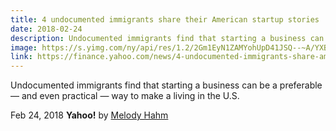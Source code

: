 ```yaml
---
title: 4 undocumented immigrants share their American startup stories 
date: 2018-02-24
description: Undocumented immigrants find that starting a business can be a preferable — and even practical — way to make a living in the U.S. 
image: https://s.yimg.com/ny/api/res/1.2/2Gm1EyN1ZAMYohUpD41JSQ--~A/YXBwaWQ9aGlnaGxhbmRlcjtzbT0xO3c9MTI4MDtoPTk2MA--/http://media.zenfs.com/en/homerun/feed_manager_auto_publish_494/436ac184d2914cc291c4eec93a5355ae
link: https://finance.yahoo.com/news/4-undocumented-immigrants-share-american-startup-stories-134941080.html
---
```


Undocumented immigrants find that starting a business can be a preferable — and even practical — way to make a living in the U.S.

Feb 24, 2018  **Yahoo!** by [Melody Hahm](https://www.yahoo.com/author/melody-hahm)



